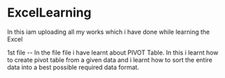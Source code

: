 # ExcelLearning
In this iam uploading all my works which i have done while learning the Excel

1st file
-- In the file file i have learnt about PIVOT Table. In this i learnt how to create pivot table from a given data and i learnt how to sort the entire data into a best possible required data format.
